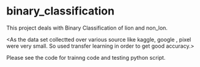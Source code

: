 # binary_classification
This project deals with Binary Classification of lion and non_lon.

<As the data set collectted over various source like kaggle, google , pixel were very small.
So used transfer learning in order to get good accuracy.>

Please see the code for trainng code and testing python script.
